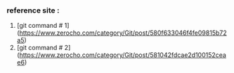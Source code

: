 ### reference site : 

1. [git command # 1] (https://www.zerocho.com/category/Git/post/580f633046f4fe09815b72a5)
2. [git command # 2] (https://www.zerocho.com/category/Git/post/581042fdcae2d100152ceae6)